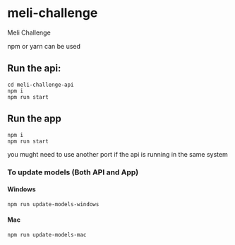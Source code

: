 # meli-challenge

Meli Challenge

npm or yarn can be used

## Run the api:

```unix
cd meli-challenge-api
npm i
npm run start
```

## Run the app

```unix
npm i
npm run start
```

you mught need to use another port if the api is running in the same system

### To update models (Both API and App)

#### Windows

```unix
npm run update-models-windows
```

#### Mac

```unix
npm run update-models-mac
```

